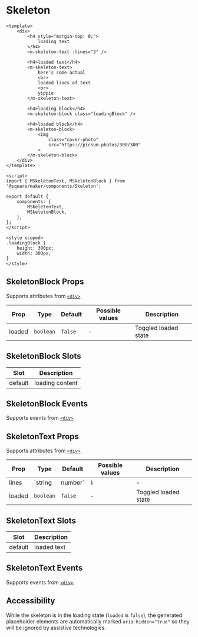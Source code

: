 # Skeleton

```vue
<template>
	<div>
		<h4 style="margin-top: 0;">
			loading text
		</h4>
		<m-skeleton-text :lines="3" />

		<h4>loaded text</h4>
		<m-skeleton-text>
			here's some actual
			<br>
			loaded lines of text
			<br>
			yippie
		</m-skeleton-text>

		<h4>loading block</h4>
		<m-skeleton-block class="loadingBlock" />

		<h4>loaded block</h4>
		<m-skeleton-block>
			<img
				class="cover-photo"
				src="https://picsum.photos/300/300"
			>
		</m-skeleton-block>
	</div>
</template>

<script>
import { MSkeletonText, MSkeletonBlock } from '@square/maker/components/Skeleton';

export default {
	components: {
		MSkeletonText,
		MSkeletonBlock,
	},
};
</script>

<style scoped>
.loadingBlock {
	height: 300px;
	width: 300px;
}
</style>
```

<!-- api-tables:start -->
## SkeletonBlock Props

Supports attributes from [`<div>`](https://developer.mozilla.org/en-US/docs/Web/HTML/Element/div).

| Prop   | Type      | Default | Possible values | Description          |
| ------ | --------- | ------- | --------------- | -------------------- |
| loaded | `boolean` | `false` | -               | Toggled loaded state |


## SkeletonBlock Slots

| Slot    | Description     |
| ------- | --------------- |
| default | loading content |


## SkeletonBlock Events

Supports events from [`<div>`](https://developer.mozilla.org/en-US/docs/Web/HTML/Element/div).


## SkeletonText Props

Supports attributes from [`<div>`](https://developer.mozilla.org/en-US/docs/Web/HTML/Element/div).

| Prop   | Type            | Default | Possible values | Description                      |
| ------ | --------------- | ------- | --------------- | -------------------------------- |
| lines  | `string|number` | `1`     | -               | number of lines of skeleton text |
| loaded | `boolean`       | `false` | -               | Toggled loaded state             |


## SkeletonText Slots

| Slot    | Description |
| ------- | ----------- |
| default | loaded text |


## SkeletonText Events

Supports events from [`<div>`](https://developer.mozilla.org/en-US/docs/Web/HTML/Element/div).
<!-- api-tables:end -->

## Accessibility

While the skeleton is in the loading state (`loaded` is `false`), the generated placeholder elements are automatically marked `aria-hidden="true"` so they will be ignored by assistive technologies.
